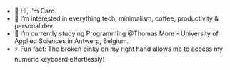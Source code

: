 - 👋 Hi, I’m Caro.
- 👀 I’m interested in everything tech, minimalism, coffee, productivity & personal dev. 
- 🌱 I’m currently studying Programming @Thomas More - University of Applied Sciences in Antwerp, Belgium.
- ⚡ Fun fact: The broken pinky on my right hand allows me to access my numeric keyboard effortlessly!
